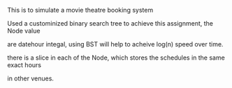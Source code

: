 This is to simulate a movie theatre booking system

Used a custominized binary search tree to achieve this assignment, the Node value

are datehour integal, using BST will help to acheive log(n) speed over time.

there is a slice in each of the Node, which stores the schedules in the same exact hours

in other venues.




